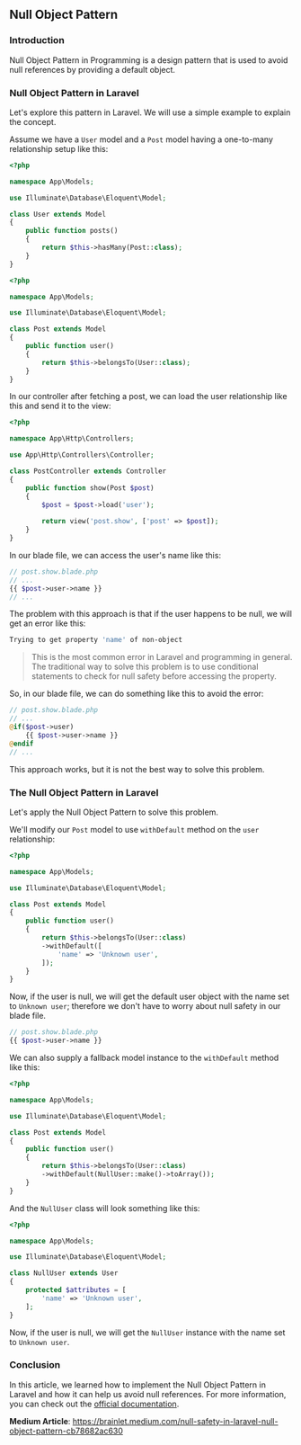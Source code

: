 ## Null Object Pattern

### Introduction

Null Object Pattern in Programming is a design pattern that is used to avoid
null references by providing a default object. 

### Null Object Pattern in Laravel

Let's explore this pattern in Laravel. We will use a simple example to explain
the concept.

Assume we have a `User` model and a `Post` model having a one-to-many
relationship setup like this:

```php
<?php

namespace App\Models;

use Illuminate\Database\Eloquent\Model;

class User extends Model
{
    public function posts()
    {
        return $this->hasMany(Post::class);
    }
}
```

```php
<?php

namespace App\Models;

use Illuminate\Database\Eloquent\Model;

class Post extends Model
{
    public function user()
    {
        return $this->belongsTo(User::class);
    }
}
```

In our controller after fetching a post, we can load the user relationship like
this and send it to the view:

```php
<?php

namespace App\Http\Controllers;

use App\Http\Controllers\Controller;

class PostController extends Controller
{
    public function show(Post $post)
    {
        $post = $post->load('user');
        
        return view('post.show', ['post' => $post]);
    }
}
```

In our blade file, we can access the user's name like this:

```php
// post.show.blade.php
// ...
{{ $post->user->name }}
// ...
```

The problem with this approach is that if the user happens to be null, we will
get an error like this:

```bash
Trying to get property 'name' of non-object
```

> This is the most common error in Laravel and programming in general. The
> traditional way to solve this problem is to use conditional statements to
> check
> for null safety before accessing the property.

So, in our blade file, we can do something like this to avoid the error:

```php
// post.show.blade.php
// ...
@if($post->user)
    {{ $post->user->name }}
@endif
// ...
```

This approach works, but it is not the best way to solve this problem.

### The Null Object Pattern in Laravel

Let's apply the Null Object Pattern to solve this problem.

We'll modify our `Post` model to use `withDefault` method on the `user`
relationship:

```php
<?php

namespace App\Models;

use Illuminate\Database\Eloquent\Model;

class Post extends Model
{
    public function user()
    {
        return $this->belongsTo(User::class)
        ->withDefault([
            'name' => 'Unknown user',
        ]);
    }
}
```

Now, if the user is null, we will get the default user object with the name set
to `Unknown user`; therefore we don't have to worry about null safety in our
blade file.

```php
// post.show.blade.php
{{ $post->user->name }}
```

We can also supply a fallback model instance to the `withDefault` method like
this:

```php
<?php

namespace App\Models;

use Illuminate\Database\Eloquent\Model;

class Post extends Model
{
    public function user()
    {
        return $this->belongsTo(User::class)
        ->withDefault(NullUser::make()->toArray());
    }
}
```

And the `NullUser` class will look something like this:

```php
<?php

namespace App\Models;

use Illuminate\Database\Eloquent\Model;

class NullUser extends User
{
    protected $attributes = [
        'name' => 'Unknown user',
    ];
}
```

Now, if the user is null, we will get the `NullUser` instance with the name set
to `Unknown user`.

### Conclusion

In this article, we learned how to implement the Null Object Pattern in Laravel
and how it can help us avoid null references. For more information, you can check out
the [official documentation](https://laravel.com/docs/10.x/eloquent-relationships#default-models).

**Medium Article**: https://brainlet.medium.com/null-safety-in-laravel-null-object-pattern-cb78682ac630 

